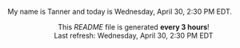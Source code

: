 My name is Tanner and today is Wednesday, April 30, 2:30 PM EDT.

<p align="center">This <i>README</i> file is generated <b>every 3 hours</b>!</br>Last refresh: Wednesday, April 30, 2:30 PM EDT<br /></p>
